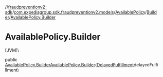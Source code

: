 //[fraudpreventionv2-sdk](../../../../index.md)/[com.expediagroup.sdk.fraudpreventionv2.models](../../index.md)/[AvailablePolicy](../index.md)/[Builder](index.md)/[AvailablePolicy.Builder](-available-policy.-builder.md)

# AvailablePolicy.Builder

[JVM]\

public [AvailablePolicy.Builder](index.md)[AvailablePolicy.Builder](-available-policy.-builder.md)([DelayedFulfillment](../../-delayed-fulfillment/index.md)delayedFulfillment)
